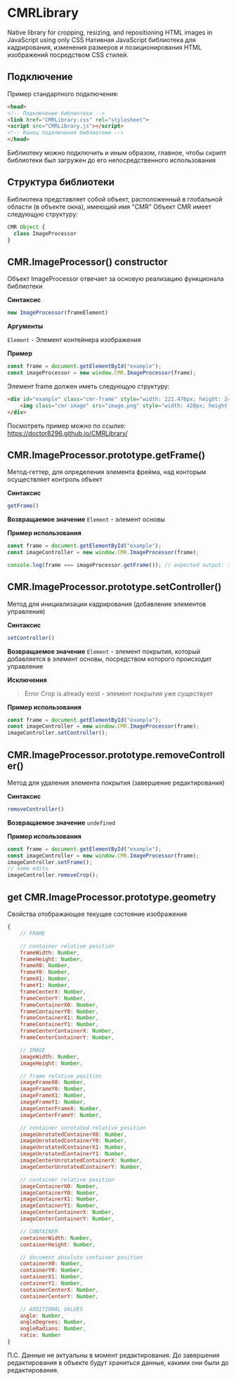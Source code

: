 # CMRLibrary
Native library for cropping, resizing, and repositioning HTML images in JavaScript using only CSS
Нативная JavaScript библиотека для кадрирования, изменения размеров и позиционирования HTML изображений посредством CSS стилей.

## Подключение
Пример стандартного подключения:
```html
<head>
<!-- Подключение библиотеки -->
<link href="CMRLibrary.css" rel="stylesheet">
<script src="CMRLibrary.js"></script>
<!-- Конец подключения библиотеки -->
</head>
```
Библиотеку можно подключить и иным образом, главное, чтобы скрипт библиотеки был загружен до его непосредственного использования

## Структура библиотеки
Библиотека представляет собой объект, расположенный в глобальной области (в объекте окна), имеющий имя "CMR"
Объект CMR имеет следующую структуру:
```js
CMR Object {
  class ImageProcessor
}
```

## CMR.ImageProcessor() constructor
Объект ImageProcessor отвечает за основую реализацию функционала библиотеки

**Синтаксис**
```js
new ImageProcessor(frameElement)
```

**Аргументы**

`Element` - Элемент контейнера изображения

**Пример**
```js
const frame = document.getElementById("example");
const imageProcessor = new window.CMR.ImageProcessor(frame);
```
Элемент frame должен иметь следующую структуру:
```html
<div id="example" class="cmr-frame" style="width: 221.476px; height: 242.59px; left: 459.25px; top: 93.485px; transform: rotate(30deg);">
    <img class="cmr-image" src="image.png" style="width: 428px; height: 321px; left: -113px; top: -57px;">
</div>
```

Посмотреть пример можно по ссылке:
https://doctor8296.github.io/CMRLibrary/


## CMR.ImageProcessor.prototype.getFrame()
Метод-геттер, для определения элемента фрейма, над конторым осуществляет контроль объект

**Синтаксис**
```js
getFrame()
```

**Возвращаемое значение**
`Element` - элемент основы

**Пример использования**
```js
const frame = document.getElementById("example");
const imageController = new window.CMR.ImageProcessor(frame);

console.log(frame === imageProcessor.getFrame()); // expected output: true
```

## CMR.ImageProcessor.prototype.setController()
Метод для инициализации кадрирования (добавление элементов управления)

**Синтаксис**
```js
setController()
```

**Возвращаемое значение**
`Element` - элемент покрытия, который добавляется в элемент основы, посредством которого происходит управление

**Исключения**
> Error Crop is already exist - элемент покрытия уже существует

**Пример использования**
```js
const frame = document.getElementById("example");
const imageController = new window.CMR.ImageProcessor(frame);
imageController.setController();
```

## CMR.ImageProcessor.prototype.removeController()
Метод для удаления элемента покрытия (завершение редактирования)

**Синтаксис**
```js
removeController()
```

**Возвращаемое значение**
`undefined`

**Пример использования**
```js
const frame = document.getElementById("example");
const imageController = new window.CMR.ImageProcessor(frame);
imageController.setFrame();
// some edits
imageController.removeCrop();
```

## get CMR.ImageProcessor.prototype.geometry
Свойства отображающее текущее состояние изображения
```js
{
    // FRAME

    // container relative position
    frameWidth: Number,
    frameHeight: Number,
    frameX0: Number,
    frameY0: Number,
    frameX1: Number,
    frameY1: Number,
    frameCenterX: Number,
    frameCenterY: Number,
    frameContainerX0: Number,
    frameContainerY0: Number,
    frameContainerX1: Number,
    frameContainerY1: Number,
    frameCenterContainerX: Number,
    frameCenterContainerY: Number,

    // IMAGE
    imageWidth: Number,
    imageHeight: Number,

    // frame relative position
    imageFrameX0: Number,
    imageFrameY0: Number,
    imageFrameX1: Number,
    imageFrameY1: Number,
    imageCenterFrameX: Number,
    imageCenterFrameY: Number,

    // container unrotated relative position
    imageUnrotatedContainerX0: Number,
    imageUnrotatedContainerY0: Number,
    imageUnrotatedContainerX1: Number,
    imageUnrotatedContainerY1: Number,
    imageCenterUnrotatedContainerX: Number,
    imageCenterUnrotatedContainerY: Number,

    // container relative position
    imageContainerX0: Number,
    imageContainerY0: Number,
    imageContainerX1: Number,
    imageContainerY1: Number,
    imageCenterContainerX: Number,
    imageCenterContainerY: Number,

    // CONTAINER
    containerWidth: Number,
    containerHeight: Number,

    // document absolute container position
    containerX0: Number,
    containerY0: Number,
    containerX1: Number,
    containerY1: Number,
    containerCenterX: Number,
    containerCenterY: Number,

    // ADDITIONAL VALUES
    angle: Number,
    angleDegrees: Number,
    angleRadians: Number,
    ratio: Number
}
```
П.С. Данные не актуальны в момент редактирования.
До завершения редактирования в объекте будут храниться данные, какими они были до редактирования.
